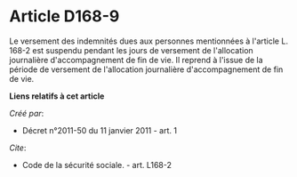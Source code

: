 # Article D168-9

Le versement des indemnités dues aux personnes mentionnées à l'article L. 168-2 est suspendu pendant les jours de versement
de l'allocation journalière d'accompagnement de fin de vie. Il reprend à l'issue de la période de versement de l'allocation
journalière d'accompagnement de fin de vie.

**Liens relatifs à cet article**

_Créé par_:

  - Décret n°2011-50 du 11 janvier 2011 - art. 1

_Cite_:

  - Code de la sécurité sociale. - art. L168-2
